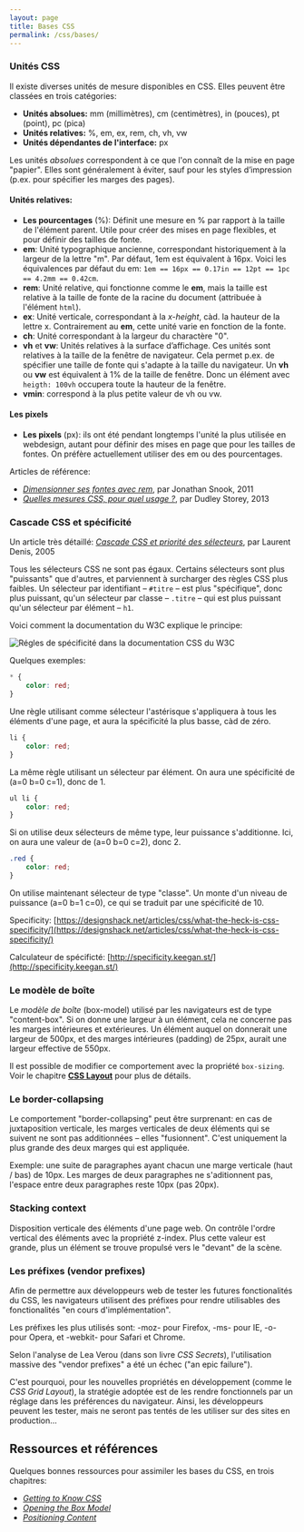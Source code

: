 ```yaml
---
layout: page
title: Bases CSS
permalink: /css/bases/
---
```



### Unités CSS

Il existe diverses unités de mesure disponibles en CSS. Elles peuvent être classées en trois catégories:

- **Unités absolues:** mm (millimètres), cm (centimètres), in (pouces), pt (point), pc (pica)
- **Unités relatives:** %, em, ex, rem, ch, vh, vw
- **Unités dépendantes de l'interface:** px

Les unités *absolues* correspondent à ce que l'on connaît de la mise en page "papier". Elles sont généralement à éviter, sauf pour les styles d’impression (p.ex. pour spécifier les marges des pages). 

#### Unités relatives:

- **Les pourcentages** (%): Définit une mesure en % par rapport à la taille de l'élément parent. Utile pour créer des mises en page flexibles, et pour définir des tailles de fonte.
- **em**: Unité typographique ancienne, correspondant historiquement à la largeur de la lettre "m". Par défaut, 1em est équivalent à 16px. Voici les équivalences par défaut du em: `1em == 16px == 0.17in == 12pt == 1pc == 4.2mm == 0.42cm`.
- **rem**: Unité relative, qui fonctionne comme le **em**, mais la taille est relative à la taille de fonte de la racine du document (attribuée à l'élément `html`).
- **ex**: Unité verticale, correspondant à la *x-height*, càd. la hauteur de la lettre x. Contrairement au **em**, cette unité varie en fonction de la fonte. 
- **ch**: Unité correspondant à la largeur du charactère "0". 
- **vh** et **vw**: Unités relatives à la surface d’affichage. Ces unités sont relatives à la taille de la fenêtre de navigateur. Cela permet p.ex. de spécifier une taille de fonte qui s'adapte à la taille du navigateur. Un **vh** ou **vw** est équivalent à 1% de la taille de fenêtre. Donc un élément avec `heigth: 100vh` occupera toute la hauteur de la fenêtre.
- **vmin**: correspond à la plus petite valeur de vh ou vw.

#### Les pixels

- **Les pixels** (px): ils ont été pendant longtemps l'unité la plus utilisée en webdesign, autant pour définir des mises en page que pour les tailles de fontes. On préfère actuellement utiliser des em ou des pourcentages.

Articles de référence:

- *[Dimensionner ses fontes avec rem](http://www.pompage.net/traduction/dimensionner-ses-fontes-avec-rem)*, par Jonathan Snook, 2011
- *[Quelles mesures CSS, pour quel usage ?](http://www.pompage.net/traduction/css-unites-et-usages)*, par Dudley Storey, 2013

### Cascade CSS et spécificité

Un article très détaillé:
*[Cascade CSS et priorité des sélecteurs](http://openweb.eu.org/articles/cascade_css)*, par Laurent Denis, 2005

Tous les sélecteurs CSS ne sont pas égaux. Certains sélecteurs sont plus "puissants" que d'autres, et parviennent à surcharger des règles CSS plus faibles. Un sélecteur par identifiant – `#titre` – est plus "spécifique", donc plus puissant, qu'un sélecteur par classe – `.titre` – qui est plus puissant qu'un sélecteur par élément – `h1`.

Voici comment la documentation du W3C explique le principe:

![Régles de spécificité dans la documentation CSS du W3C](/cours-web/cours-css/img/selector-specificity-W3C.png)

Quelques exemples:

```css
* {
    color: red;
}
```

Une règle utilisant comme sélecteur l'astérisque s'appliquera à tous les éléments d'une page, et aura la spécificité la plus basse, càd de zéro.

```css
li {
    color: red;
}
```

La même règle utilisant un sélecteur par élément. On aura une spécificité de (a=0 b=0 c=1), donc de 1.

```css
ul li {
    color: red;
}
```

Si on utilise deux sélecteurs de même type, leur puissance s'additionne. Ici, on aura une valeur de (a=0 b=0 c=2), donc 2.

```css
.red {
    color: red;
}
```

On utilise maintenant sélecteur de type "classe". Un monte d'un niveau de puissance (a=0 b=1 c=0), ce qui se traduit par une spécificité de 10.



Specificity:
[https://designshack.net/articles/css/what-the-heck-is-css-specificity/](https://designshack.net/articles/css/what-the-heck-is-css-specificity/)

Calculateur de spécificté: [http://specificity.keegan.st/](http://specificity.keegan.st/)


### Le modèle de boîte

Le *modèle de boîte* (box-model) utilisé par les navigateurs est de type "content-box". Si on donne une largeur à un élément, cela ne concerne pas les marges intérieures et extérieures. Un élément auquel on donnerait une largeur de 500px, et des marges intérieures (padding) de 25px, aurait une largeur effective de 550px.

Il est possible de modifier ce comportement avec la propriété `box-sizing`. Voir le chapitre **[CSS Layout](layout)** pour plus de détails.


### Le border-collapsing

Le comportement "border-collapsing" peut être surprenant: en cas de juxtaposition verticale, les marges verticales de deux éléments qui se suivent ne sont pas additionnées – elles "fusionnent". C'est uniquement la plus grande des deux marges qui est appliquée.

Exemple: une suite de paragraphes ayant chacun une marge verticale (haut / bas) de 10px. Les marges de deux paragraphes ne s'aditionnent pas, l'espace entre deux paragraphes reste 10px (pas 20px).

### Stacking context

Disposition verticale des éléments d'une page web. On contrôle l'ordre vertical des éléments avec la propriété z-index. Plus cette valeur est grande, plus un élément se trouve propulsé vers le "devant" de la scène.

### Les préfixes (vendor prefixes)

Afin de permettre aux développeurs web de tester les futures fonctionalités du CSS, les navigateurs utilisent des préfixes pour rendre utilisables des fonctionalités "en cours d'implémentation".

Les préfixes les plus utilisés sont:  -moz- pour Firefox, -ms- pour IE, -o- pour Opera, et -webkit- pour Safari et Chrome.

Selon l'analyse de Lea Verou (dans son livre *CSS Secrets*), l'utilisation massive des "vendor prefixes" a été un échec ("an epic failure").

C'est pourquoi, pour les nouvelles propriétés en développement (comme le *CSS Grid Layout*), la stratégie adoptée est de les rendre fonctionnels par un réglage dans les préférences du navigateur. Ainsi, les développeurs peuvent les tester, mais ne seront pas tentés de les utiliser sur des sites en production...

Ressources et références
---

Quelques bonnes ressources pour assimiler les bases du CSS, en trois chapitres:

- *[Getting to Know CSS](http://learn.shayhowe.com/html-css/getting-to-know-css/)*
- *[Opening the Box Model](http://learn.shayhowe.com/html-css/opening-the-box-model/)*
- *[Positioning Content](http://learn.shayhowe.com/html-css/positioning-content/)*


